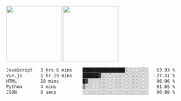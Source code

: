 <img src="https://github-readme-stats.vercel.app/api?username=Dream4ever&count_private=true&show_icons=true&theme=tokyonight" height="150" /> <img src="https://github-readme-stats.vercel.app/api/top-langs/?username=Dream4ever&count_private=true&show_icons=true&theme=tokyonight&langs_count=5&layout=compact" height="150" />

<!--START_SECTION:waka-->

```txt
JavaScript   3 hrs 6 mins    ████████████████░░░░░░░░░   63.93 %
Vue.js       1 hr 19 mins    ██████▓░░░░░░░░░░░░░░░░░░   27.31 %
HTML         20 mins         █▓░░░░░░░░░░░░░░░░░░░░░░░   06.96 %
Python       4 mins          ▒░░░░░░░░░░░░░░░░░░░░░░░░   01.65 %
JSON         0 secs          ░░░░░░░░░░░░░░░░░░░░░░░░░   00.08 %
```

<!--END_SECTION:waka-->
